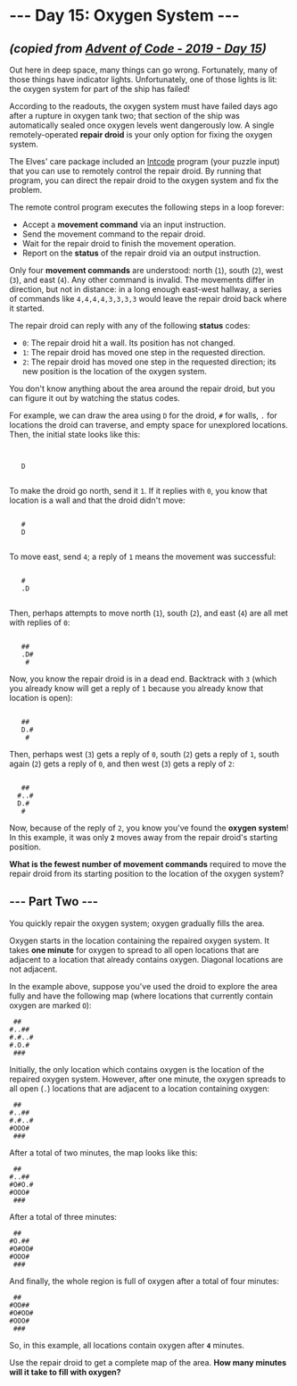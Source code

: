 # --- Day 15: Oxygen System ---

## _(copied from [Advent of Code - 2019 - Day 15](https://adventofcode.com/2019/day/15))_

Out here in deep space, many things can go wrong. Fortunately, many of those things have indicator lights. Unfortunately, one of those lights is lit: the oxygen system for part of the ship has failed!

According to the readouts, the oxygen system must have failed days ago after a rupture in oxygen tank two; that section of the ship was automatically sealed once oxygen levels went dangerously low. A single remotely-operated **repair droid** is your only option for fixing the oxygen system.

The Elves' care package included an [Intcode](https://adventofcode.com/2019/day/9) program (your puzzle input) that you can use to remotely control the repair droid. By running that program, you can direct the repair droid to the oxygen system and fix the problem.

The remote control program executes the following steps in a loop forever:

* Accept a **movement command** via an input instruction.
* Send the movement command to the repair droid.
* Wait for the repair droid to finish the movement operation.
* Report on the **status** of the repair droid via an output instruction.

Only four **movement commands** are understood: north (`1`), south (`2`), west (`3`), and east (`4`). Any other command is invalid. The movements differ in direction, but not in distance: in a long enough east-west hallway, a series of commands like `4,4,4,4,3,3,3,3` would leave the repair droid back where it started.

The repair droid can reply with any of the following **status** codes:

* `0`: The repair droid hit a wall. Its position has not changed.
* `1`: The repair droid has moved one step in the requested direction.
* `2`: The repair droid has moved one step in the requested direction; its new position is the location of the oxygen system.

You don't know anything about the area around the repair droid, but you can figure it out by watching the status codes.

For example, we can draw the area using `D` for the droid, `#` for walls, `.` for locations the droid can traverse, and empty space for unexplored locations. Then, the initial state looks like this:

```


   D


```

To make the droid go north, send it `1`. If it replies with `0`, you know that location is a wall and that the droid didn't move:

```

   #
   D


```

To move east, send `4`; a reply of `1` means the movement was successful:

```

   #
   .D


```

Then, perhaps attempts to move north (`1`), south (`2`), and east (`4`) are all met with replies of `0`:

```

   ##
   .D#
    #

```

Now, you know the repair droid is in a dead end. Backtrack with `3` (which you already know will get a reply of `1` because you already know that location is open):

```

   ##
   D.#
    #

```

Then, perhaps west (`3`) gets a reply of `0`, south (`2`) gets a reply of `1`, south again (`2`) gets a reply of `0`, and then west (`3`) gets a reply of `2`:

```

   ##
  #..#
  D.#
   #
```

Now, because of the reply of `2`, you know you've found the **oxygen system**! In this example, it was only **`2`** moves away from the repair droid's starting position.

**What is the fewest number of movement commands** required to move the repair droid from its starting position to the location of the oxygen system?

## --- Part Two ---

You quickly repair the oxygen system; oxygen gradually fills the area.

Oxygen starts in the location containing the repaired oxygen system. It takes **one minute** for oxygen to spread to all open locations that are adjacent to a location that already contains oxygen. Diagonal locations are not adjacent.

In the example above, suppose you've used the droid to explore the area fully and have the following map (where locations that currently contain oxygen are marked `O`):

```
 ##
#..##
#.#..#
#.O.#
 ###
```

Initially, the only location which contains oxygen is the location of the repaired oxygen system. However, after one minute, the oxygen spreads to all open (`.`) locations that are adjacent to a location containing oxygen:

```
 ##
#..##
#.#..#
#OOO#
 ###
```

After a total of two minutes, the map looks like this:

```
 ##
#..##
#O#O.#
#OOO#
 ###
```

After a total of three minutes:

```
 ##
#O.##
#O#OO#
#OOO#
 ###
```

And finally, the whole region is full of oxygen after a total of four minutes:

```
 ##
#OO##
#O#OO#
#OOO#
 ###
```

So, in this example, all locations contain oxygen after **`4`** minutes.

Use the repair droid to get a complete map of the area. **How many minutes will it take to fill with oxygen?**
